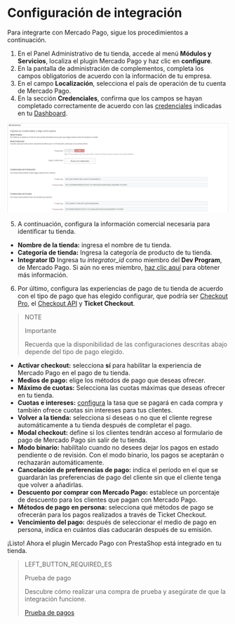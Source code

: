 # Configuración de integración
 
Para integrarte con Mercado Pago, sigue los procedimientos a continuación.
 
1. En el Panel Administrativo de tu tienda, accede al menú **Módulos y Servicios**, localiza el plugin Mercado Pago y haz clic en **configure**.
2. En la pantalla de administración de complementos, completa los campos obligatorios de acuerdo con la información de tu empresa.
3. En el campo **Localización**, selecciona el país de operación de tu cuenta de Mercado Pago.
4. En la sección **Credenciales**, confirma que los campos se hayan completado correctamente de acuerdo con las [credenciales](https://www.mercadopago[FAKER][URL][DOMAIN]/developers/es/guides/resources/credentials) indicadas en tu [Dashboard](https://www.mercadopago[FAKER][URL][DOMAIN]/developers/es/guides/resources/devpanel).
 
![Credenciales](/images/prestashop/credenciais_es.png)
 
5. A continuación, configura la información comercial necesaria para identificar tu tienda.
 
* **Nombre de la tienda:** ingresa el nombre de tu tienda.
* **Categoría de tienda:** Ingresa la categoría de producto de tu tienda.
* **Integrator ID** Ingresa tu *integrator_id* como miembro del **Dev Program**, de Mercado Pago. Si aún no eres miembro, [haz clic aquí](https://www.mercadopago[FAKER][URL][DOMAIN]/developers/es/developer-program) para obtener más información.
 
6. Por último, configura las experiencias de pago de tu tienda de acuerdo con el tipo de pago que has elegido configurar, que podría ser [Checkout Pro](https://www.mercadopago.[FAKER][URL][DOMAIN]/developers/es/guides/online-payments/checkout-pro/introduction), el [Checkout API](https://www.mercadopago.[FAKER][URL][DOMINIO]/developers/es/guides/online-payments/checkout-api/introduction) y **Ticket Checkout**.
 
> NOTE
>
> Importante
>
> Recuerda que la disponibilidad de las configuraciones descritas abajo depende del tipo de pago elegido.
 
* **Activar checkout:** selecciona **sí** para habilitar la experiencia de Mercado Pago en el pago de tu tienda.
* **Medios de pago:** elige los métodos de pago que deseas ofrecer.
* **Máximo de cuotas:** Selecciona las cuotas máximas que deseas ofrecer en tu tienda.
* **Cuotas e intereses:** [configura](https://www.mercadopago.com.br/costs-section#from-section=menu) la tasa que se pagará en cada compra y también ofrece cuotas sin intereses para tus clientes.
* **Volver a la tienda:** selecciona si deseas o no que el cliente regrese automáticamente a tu tienda después de completar el pago.
* **Modal checkout:** define si los clientes tendrán acceso al formulario de pago de Mercado Pago sin salir de tu tienda.
* **Modo binario:** habilítalo cuando no desees dejar los pagos en estado pendiente o de revisión. Con el modo binario, los pagos se aceptarán o rechazarán automáticamente.
* **Cancelación de preferencias de pago:** indica el período en el que se guardarán las preferencias de pago del cliente sin que el cliente tenga que volver a añadirlas.
* **Descuento por comprar con Mercado Pago:** establece un porcentaje de descuento para los clientes que pagan con Mercado Pago.
* **Métodos de pago en persona:** selecciona qué métodos de pago se ofrecerán para los pagos realizados a través de Ticket Checkout.
* **Vencimiento del pago:** después de seleccionar el medio de pago en persona, indica en cuántos días caducarán después de su emisión.
 
¡Listo! Ahora el plugin Mercado Pago con PrestaShop está integrado en tu tienda.
 
> LEFT_BUTTON_REQUIRED_ES
>
> Prueba de pago
>
> Descubre cómo realizar una compra de prueba y asegúrate de que la integración funcione.
>
> [Prueba de pagos](https://www.mercadopago[FAKER][URL][DOMAIN]/developers/es/guides/plugins/prestashop/testing)
